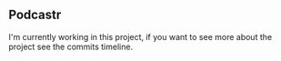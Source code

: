 ## Podcastr 

I'm currently working in this project, if you want to see more about the project see the commits timeline. 